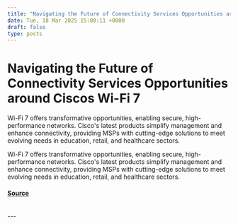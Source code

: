 ```yaml
---
title: "Navigating the Future of Connectivity Services Opportunities around Ciscos Wi-Fi 7"
date: Tue, 18 Mar 2025 15:00:11 +0000
draft: false
type: posts
---
```

# Navigating the Future of Connectivity Services Opportunities around Ciscos Wi-Fi 7





Wi-Fi 7 offers transformative opportunities, enabling secure, high-performance networks. Cisco's latest products simplify management and enhance connectivity, providing MSPs with cutting-edge solutions to meet evolving needs in education, retail, and healthcare sectors.

Wi-Fi 7 offers transformative opportunities, enabling secure, high-performance networks. Cisco's latest products simplify management and enhance connectivity, providing MSPs with cutting-edge solutions to meet evolving needs in education, retail, and healthcare sectors.

#### [Source](https://blogs.cisco.com/partner/navigating-the-future-of-connectivity-services-opportunities-around-ciscos-wi-fi-7)

<br/>
---
